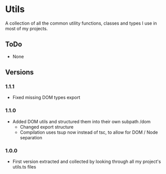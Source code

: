 # Utils

A collection of all the common utility functions, classes and types I use in most of my projects.

## ToDo

-   None

## Versions

### 1.1.1

-   Fixed missing DOM types export

### 1.1.0

-   Added DOM utils and structured them into their own subpath /dom
    -   Changed export structure
    -   Compilation uses tsup now instead of tsc, to allow for DOM / Node separation

### 1.0.0

-   First version extracted and collected by looking through all my project's utils.ts files
